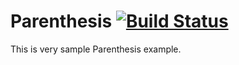 Parenthesis 
[![Build Status](https://travis-ci.org/chadliu23/Parenthesis.svg?branch=master)](https://travis-ci.org/chadliu23/Parenthesis)
===========

This is very sample Parenthesis example. 
